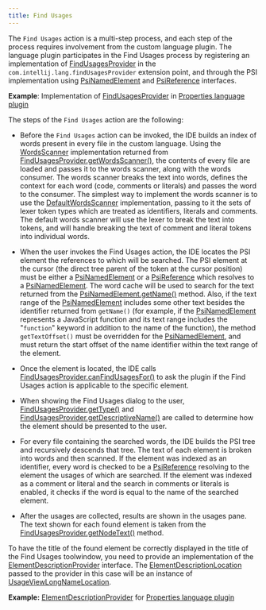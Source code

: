 ```yaml
---
title: Find Usages
---
```


The ```Find Usages``` action is a multi-step process, and each step of the process requires involvement from the custom language plugin.
The language plugin participates in the Find Usages process by registering an implementation of
[FindUsagesProvider](https://github.com/JetBrains/intellij-community/blob/master/platform/indexing-api/src/com/intellij/lang/findUsages/FindUsagesProvider.java)
in the `com.intellij.lang.findUsagesProvider` extension point, and through the PSI implementation using
[PsiNamedElement](https://github.com/JetBrains/intellij-community/blob/master/platform/core-api/src/com/intellij/psi/PsiNamedElement.java)
and
[PsiReference](https://github.com/JetBrains/intellij-community/blob/master/platform/core-api/src/com/intellij/psi/PsiReference.java)
interfaces.

**Example**:
Implementation of
[FindUsagesProvider](https://github.com/JetBrains/intellij-community/blob/master/plugins/properties/properties-psi-impl/src/com/intellij/lang/properties/findUsages/PropertiesFindUsagesProvider.java)
in
[Properties language plugin](https://github.com/JetBrains/intellij-community/tree/master/plugins/properties/)


The steps of the ```Find Usages``` action are the following:

*  Before the ```Find Usages``` action can be invoked, the IDE builds an index of words present in every file in the custom language.
   Using the
   [WordsScanner](https://github.com/JetBrains/intellij-community/blob/master/platform/indexing-api/src/com/intellij/lang/cacheBuilder/WordsScanner.java)
   implementation returned from
   [FindUsagesProvider.getWordsScanner()](https://github.com/JetBrains/intellij-community/blob/master/platform/indexing-api/src/com/intellij/lang/findUsages/FindUsagesProvider.java),
   the contents of every file are loaded and passes it to the words scanner, along with the words consumer.
   The words scanner breaks the text into words, defines the context for each word (code, comments or literals) and passes the word to the consumer.
   The simplest way to implement the words scanner is to use the
   [DefaultWordsScanner](https://github.com/JetBrains/intellij-community/blob/master/platform/indexing-api/src/com/intellij/lang/cacheBuilder/DefaultWordsScanner.java)
   implementation, passing to it the sets of lexer token types which are treated as identifiers, literals and comments.
   The default words scanner will use the lexer to break the text into tokens, and will handle breaking the text of comment and literal tokens into individual words.

*  When the user invokes the Find Usages action, the IDE locates the PSI element the references to which will be searched.
   The PSI element at the cursor (the direct tree parent of the token at the cursor position) must be either a
   [PsiNamedElement](https://github.com/JetBrains/intellij-community/blob/master/platform/core-api/src/com/intellij/psi/PsiNamedElement.java)
   or a
   [PsiReference](https://github.com/JetBrains/intellij-community/blob/master/platform/core-api/src/com/intellij/psi/PsiReference.java)
   which resolves to a
   [PsiNamedElement](https://github.com/JetBrains/intellij-community/blob/master/platform/core-api/src/com/intellij/psi/PsiNamedElement.java).
   The word cache will be used to search for the text returned from the
   [PsiNamedElement.getName()](https://github.com/JetBrains/intellij-community/blob/master/platform/core-api/src/com/intellij/psi/PsiNamedElement.java)
   method.
   Also, if the text range of the
   [PsiNamedElement](https://github.com/JetBrains/intellij-community/blob/master/platform/core-api/src/com/intellij/psi/PsiNamedElement.java)
   includes some other text besides the identifier returned from `getName()` (for example, if the
   [PsiNamedElement](https://github.com/JetBrains/intellij-community/blob/master/platform/core-api/src/com/intellij/psi/PsiNamedElement.java)
   represents a JavaScript function and its text range includes the "`function`" keyword in addition to the name of the function), the method `getTextOffset()` must be overridden for the
   [PsiNamedElement](https://github.com/JetBrains/intellij-community/blob/master/platform/core-api/src/com/intellij/psi/PsiNamedElement.java),
   and must return the start offset of the name identifier within the text range of the element.

*  Once the element is located, the IDE calls
   [FindUsagesProvider.canFindUsagesFor()](https://github.com/JetBrains/intellij-community/blob/master/platform/indexing-api/src/com/intellij/lang/findUsages/FindUsagesProvider.java)
   to ask the plugin if the Find Usages action is applicable to the specific element.

*  When showing the Find Usages dialog to the user,
   [FindUsagesProvider.getType()](https://github.com/JetBrains/intellij-community/blob/master/platform/indexing-api/src/com/intellij/lang/findUsages/FindUsagesProvider.java)
   and
   [FindUsagesProvider.getDescriptiveName()](https://github.com/JetBrains/intellij-community/blob/master/platform/indexing-api/src/com/intellij/lang/findUsages/FindUsagesProvider.java)
   are called to determine how the element should be presented to the user.

*  For every file containing the searched words, the IDE builds the PSI tree and recursively descends that tree.
   The text of each element is broken into words and then scanned.
   If the element was indexed as an identifier, every word is checked to be a
   [PsiReference](https://github.com/JetBrains/intellij-community/blob/master/platform/core-api/src/com/intellij/psi/PsiReference.java)
   resolving to the element the usages of which are searched.
   If the element was indexed as a comment or literal and the search in comments or literals is enabled, it checks if the word is equal to the name of the searched element.

*  After the usages are collected, results are shown in the usages pane.
The text shown for each found element is taken from the
[FindUsagesProvider.getNodeText()](https://github.com/JetBrains/intellij-community/blob/master/platform/indexing-api/src/com/intellij/lang/findUsages/FindUsagesProvider.java)
method.

To have the title of the found element be correctly displayed in the title of the Find Usages toolwindow, you need to provide an implementation of the
[ElementDescriptionProvider](https://github.com/JetBrains/intellij-community/blob/master/platform/core-api/src/com/intellij/psi/ElementDescriptionProvider.java)
interface.
The
[ElementDescriptionLocation](https://github.com/JetBrains/intellij-community/blob/master/platform/core-api/src/com/intellij/psi/ElementDescriptionLocation.java)
passed to the provider in this case will be an instance of
[UsageViewLongNameLocation](https://github.com/JetBrains/intellij-community/blob/master/platform/lang-impl/src/com/intellij/usageView/UsageViewLongNameLocation.java).

**Example:**
[ElementDescriptionProvider](https://github.com/JetBrains/intellij-community/blob/master/plugins/properties/src/com/intellij/lang/properties/PropertiesDescriptionProvider.java)
for
[Properties language plugin](https://github.com/JetBrains/intellij-community/tree/master/plugins/properties/)
